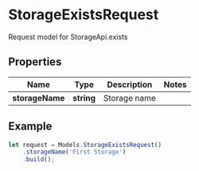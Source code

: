 # StorageExistsRequest

Request model for StorageApi.exists

## Properties

Name | Type | Description | Notes
---- | ---- | ----------- | -----
**storageName** | **string**| Storage name |

## Example
```typescript
let request = Models.StorageExistsRequest()
    .storageName('First Storage')
    .build();
```
